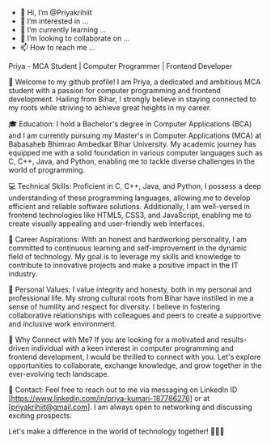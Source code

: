 - 👋 Hi, I’m @Priyakrihiit
- 👀 I’m interested in ...
- 🌱 I’m currently learning ...
- 💞️ I’m looking to collaborate on ...
- 📫 How to reach me ...

<!---
Priyakrihiit/Priyakrihiit is a ✨ special ✨ repository because its `README.md` (this file) appears on your GitHub profile.
You can click the Preview link to take a look at your changes.
--->

Priya - MCA Student | Computer Programmer | Frontend Developer

👋 Welcome to my github profile! I am Priya, a dedicated and ambitious MCA student with a passion for computer programming and frontend development. Hailing from Bihar, I strongly believe in staying connected to my roots while striving to achieve great heights in my career.

🎓 Education:
I hold a Bachelor's degree in Computer Applications (BCA) and I am currently pursuing my Master's in Computer Applications (MCA) at Babasaheb Bhimrao Ambedkar Bihar University. My academic journey has equipped me with a solid foundation in various computer languages such as C, C++, Java, and Python, enabling me to tackle diverse challenges in the world of programming.

💻 Technical Skills:
Proficient in C, C++, Java, and Python, I possess a deep understanding of these programming languages, allowing me to develop efficient and reliable software solutions. Additionally, I am well-versed in frontend technologies like HTML5, CSS3, and JavaScript, enabling me to create visually appealing and user-friendly web interfaces.

🚀 Career Aspirations:
With an honest and hardworking personality, I am committed to continuous learning and self-improvement in the dynamic field of technology. My goal is to leverage my skills and knowledge to contribute to innovative projects and make a positive impact in the IT industry.

🌱 Personal Values:
I value integrity and honesty, both in my personal and professional life. My strong cultural roots from Bihar have instilled in me a sense of humility and respect for diversity. I believe in fostering collaborative relationships with colleagues and peers to create a supportive and inclusive work environment.

🌟 Why Connect with Me?
If you are looking for a motivated and results-driven individual with a keen interest in computer programming and frontend development, I would be thrilled to connect with you. Let's explore opportunities to collaborate, exchange knowledge, and grow together in the ever-evolving tech landscape.

📧 Contact:
Feel free to reach out to me via messaging on LinkedIn ID [https://www.linkedin.com/in/priya-kumari-187786276] or at [priyakrihiit@gmail.com]. I am always open to networking and discussing exciting prospects.

Let's make a difference in the world of technology together! 👩‍💻🚀
